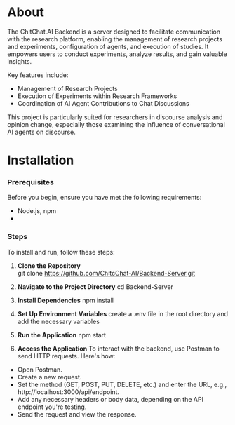 # About

The ChitChat.AI Backend is a server designed to facilitate communication with the research platform, enabling the management of research projects and experiments, configuration of agents, and execution of studies. It empowers users to conduct experiments, analyze results, and gain valuable insights.

Key features include:

- Management of Research Projects
- Execution of Experiments within Research Frameworks
- Coordination of AI Agent Contributions to Chat Discussions

This project is particularly suited for researchers in discourse analysis and opinion change, especially those examining the influence of conversational AI agents on discourse.


# Installation

### Prerequisites
Before you begin, ensure you have met the following requirements:
- Node.js, npm
- 

### Steps
To install and run, follow these steps:

1. **Clone the Repository**  
   git clone https://github.com/ChitcChat-AI/Backend-Server.git

2. **Navigate to the Project Directory**
    cd Backend-Server

3. **Install Dependencies**
     npm install

4. **Set Up Environment Variables**
    create a .env file in the root directory and add the necessary variables

6. **Run the Application**
    npm start

7. **Access the Application**
     To interact with the backend, use Postman to send HTTP requests. Here's how:
  - Open Postman.
  - Create a new request.
  - Set the method (GET, POST, PUT, DELETE, etc.) and enter the URL, e.g., http://localhost:3000/api/endpoint.
  - Add any necessary headers or body data, depending on the API endpoint you're testing.
  - Send the request and view the response.
